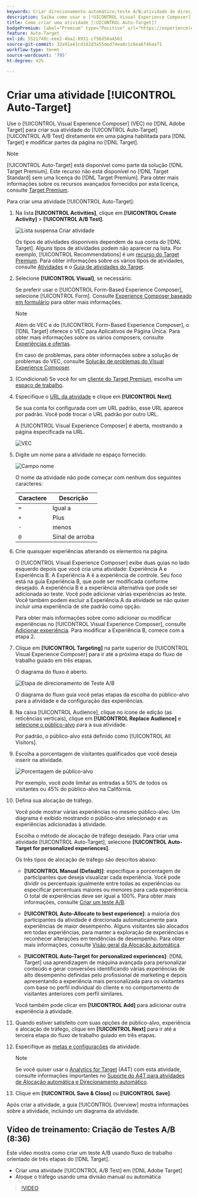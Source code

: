 ```yaml
---
keywords: Criar direcionamento automático;teste A/B;atividade de direcionamento automático;nova atividade a/b;direcionamento automático;direcionamento automático para experiências personalizadas;personalizado;otimização
description: Saiba como usar o [!UICONTROL Visual Experience Composer] (VEC) no  [!DNL Adobe Target] para criar uma atividade de Teste A/B do [!UICONTROL Auto-Target].
title: Como criar uma atividade [!UICONTROL Auto-Target]?
badgePremium: label="Premium" type="Positive" url="https://experienceleague.adobe.com/docs/target/using/introduction/intro.html?lang=pt-BR#premium newtab=true" tooltip="Consulte o que está incluído no Target Premium."
feature: Auto-Target
exl-id: 5521740c-eee2-4ba2-8931-cf56d56a4561
source-git-commit: 32a91a41cd182d3a55ded7dea8c1c6ea6f46aa71
workflow-type: tm+mt
source-wordcount: '795'
ht-degree: 42%

---
```


# Criar uma atividade [!UICONTROL Auto-Target]

Use o [!UICONTROL Visual Experience Composer] (VEC) no [!DNL Adobe Target] para criar sua atividade do [!UICONTROL Auto-Target] [!UICONTROL A/B Test] diretamente em uma página habilitada para [!DNL Target] e modificar partes da página no [!DNL Target].

>[!NOTE]
>
>[!UICONTROL Auto-Target] está disponível como parte da solução [!DNL Target Premium]. Este recurso não está disponível no [!DNL Target Standard] sem uma licença do [!DNL Target Premium]. Para obter mais informações sobre os recursos avançados fornecidos por esta licença, consulte [Target Premium](/help/main/c-intro/intro.md).

Para criar uma atividade [!UICONTROL Auto-Target]:

1. Na lista **[!UICONTROL Activities]**, clique em **[!UICONTROL Create Activity]** > **[!UICONTROL A/B Test]**.

   ![Lista suspensa Criar atividade](/help/main/c-activities/t-test-ab/t-test-create-ab/assets/ab_select-new.png)

   Os tipos de atividades disponíveis dependem da sua conta do [!DNL Target]. Alguns tipos de atividades podem não aparecer na lista. Por exemplo, [!UICONTROL Recommendations] é um [recurso do Target Premium](/help/main/c-intro/intro.md#premium). Para obter informações sobre os vários tipos de atividades, consulte [Atividades](/help/main/c-activities/activities.md) e o [Guia de atividades do Target](/help/main/c-activities/target-activities-guide.md).

1. Selecione **[!UICONTROL Visual]**, se necessário.

   Se preferir usar o [!UICONTROL Form-Based Experience Composer], selecione [!UICONTROL Form]. Consulte [Experience Composer baseado em formulário](/help/main/c-experiences/form-experience-composer.md) para obter mais informações.

   >[!NOTE]
   >
   >Além do VEC e do [!UICONTROL Form-Based Experience Composer], o [!DNL Target] oferece o VEC para Aplicativos de Página Única. Para obter mais informações sobre os vários composers, consulte [Experiências e ofertas](/help/main/c-experiences/experiences.md).
   >
   >Em caso de problemas, para obter informações sobre a solução de problemas do VEC, consulte [Solução de problemas do Visual Experience Composer](/help/main/c-experiences/c-visual-experience-composer/r-troubleshoot-composer/troubleshoot-composer.md).

1. (Condicional) Se você for um [cliente do Target Premium](/help/main/c-intro/intro.md#premium), escolha um [espaço de trabalho](/help/main/administrating-target/c-user-management/property-channel/property-channel.md).

1. Especifique o [URL da atividade](/help/main/c-activities/t-test-ab/t-test-create-ab/ab-activity-url.md) e clique em **[!UICONTROL Next]**.

   Se sua conta foi configurada com um URL padrão, esse URL aparece por padrão. Você pode trocar o URL padrão por outro URL.

   A [!UICONTROL Visual Experience Composer] é aberta, mostrando a página especificada na URL.

   ![VEC](/help/main/c-activities/t-test-ab/t-test-create-ab/assets/vec-new.png)

1. Digite um nome para a atividade no espaço fornecido.

   ![Campo nome](/help/main/c-activities/t-test-ab/t-test-create-ab/assets/ab_newname-new.png)

   O nome da atividade não pode começar com nenhum dos seguintes caracteres:

   | Caractere | Descrição |
   |--- |--- |
   | `=` | Igual a |
   | `+` | Plus |
   | `-` | menos |
   | `@` | Sinal de arroba |

1. Crie quaisquer experiências alterando os elementos na página.

   O [!UICONTROL Visual Experience Composer] exibe duas guias no lado esquerdo depois que você cria uma atividade: Experiência A e Experiência B. A Experiência A é a experiência de controle. Seu foco está na guia Experiência B, que pode ser modificada conforme desejado. A experiência B é a experiência alternativa que pode ser adicionada ao teste. Você pode adicionar várias experiências ao teste. Você também podem excluir a Experiência A da atividade se não quiser incluir uma experiência de site padrão como opção.

   Para obter mais informações sobre como adicionar ou modificar experiências no [!UICONTROL Visual Experience Composer], consulte [Adicionar experiência](/help/main/c-activities/t-test-ab/t-test-create-ab/ab-add-experience.md). Para modificar a Experiência B, comece com a etapa 2.

1. Clique em **[!UICONTROL Targeting]** na parte superior de [!UICONTROL Visual Experience Composer] para ir até a próxima etapa do fluxo de trabalho guiado em três etapas.

   O diagrama do fluxo é aberto.

   ![Etapa de direcionamento de Teste A/B](/help/main/c-activities/t-test-ab/t-test-create-ab/assets/ab_flow-new.png)

   O diagrama do fluxo guia você pelas etapas da escolha do público-alvo para a atividade e da configuração das experiências.

1. Na caixa [!UICONTROL Audience], clique no ícone de edição (as reticências verticais), clique em **[!UICONTROL Replace Audience]** e [selecione o público-alvo](/help/main/c-activities/t-test-ab/t-test-create-ab/ab-audience.md) para a sua atividade.

   Por padrão, o público-alvo está definido como [!UICONTROL All Visitors].

1. Escolha a porcentagem de visitantes qualificados que você deseja inserir na atividade.

   ![Porcentagem de público-alvo](/help/main/c-activities/t-test-ab/t-test-create-ab/assets/audperc-new.png)

   Por exemplo, você pode limitar as entradas a 50% de todos os visitantes ou 45% do público-alvo na Califórnia.

1. Defina sua alocação de tráfego.

   Você pode mostrar várias experiências no mesmo público-alvo. Um diagrama é exibido mostrando o público-alvo selecionado e as experiências adicionadas à atividade.

   Escolha o método de alocação de tráfego desejado. Para criar uma atividade [!UICONTROL Auto-Target], selecione **[!UICONTROL Auto-Target for personalized experiences]**.

   Os três tipos de alocação de tráfego são descritos abaixo:

   * **[!UICONTROL Manual (Default)]**: especifique a porcentagem de participantes que deseja visualizar cada experiência. Você pode dividir os percentuais igualmente entre todas as experiências ou especificar percentuais maiores ou menores para cada experiência. O total de experiências deve ser igual a 100%. Para obter mais informações, consulte [Criar um teste A/B](/help/main/c-activities/t-test-ab/t-test-create-ab/test-create-ab.md).

   * **[!UICONTROL Auto-Allocate to best experience]**: a maioria dos participantes da atividade é direcionada automaticamente para experiências de maior desempenho. Alguns visitantes são alocados em todas experiências, para manter a exploração de experiências e reconhecer alterações em tendências de desempenho. Para obter mais informações, consulte [Visão geral da Alocação automática](/help/main/c-activities/automated-traffic-allocation/automated-traffic-allocation.md).

   * **[!UICONTROL Auto-Target for personalized experiences]**: [!DNL Target] usa aprendizagem de máquina avançada para personalizar conteúdo e gerar conversões identificando várias experiências de alto desempenho definidas pelo profissional de marketing e depois apresentando a experiência mais personalizada para os visitantes com base no perfil individual do cliente e no comportamento de visitantes anteriores com perfil similares.

   Você também pode clicar em **[!UICONTROL Add]** para adicionar outra experiência à atividade.

1. Quando estiver satisfeito com suas opções de público-alvo, experiência e alocação de tráfego, clique em **[!UICONTROL Next]** para ir até a terceira etapa do fluxo de trabalho guiado em três etapas.

1. Especifique as [metas e configurações](/help/main/c-activities/t-test-ab/t-test-create-ab/ab-goals-and-settings.md) da atividade.

   >[!NOTE]
   >
   >Se você quiser usar o [Analytics for Target](/help/main/c-integrating-target-with-mac/a4t/a4t.md) (A4T) com esta atividade, consulte informações importantes no [Suporte do A4T para atividades de Alocação automática e Direcionamento automático](/help/main/c-integrating-target-with-mac/a4t/a4t-at-aa.md).

1. Clique em **[!UICONTROL Save & Close]** ou **[!UICONTROL Save]**.

Após criar a atividade, a guia [!UICONTROL Overview] mostra informações sobre a atividade, incluindo um diagrama da atividade.

## Vídeo de treinamento: Criação de Testes A/B (8:36)

Este vídeo mostra como criar um teste A/B usando fluxo de trabalho orientado de três etapas do [!DNL Target].

* Criar uma atividade [!UICONTROL A/B Test] em [!DNL Adobe Target]
* Aloque o tráfego usando uma divisão manual ou automática

>[!VIDEO](https://video.tv.adobe.com/v/17391)
